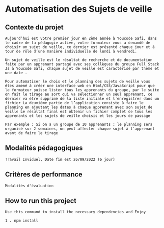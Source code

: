 # Automatisation des Sujets de veille

## Contexte du projet
```
Aujourd’hui est votre premier jour en 2ème année à Youcode Safi, dans le cadre de la pédagogie active, votre formateur vous a demandé de choisir un sujet de veille, ce dernier est présenté chaque jour et à tour de rôle d’une manière individuelle de lundi à vendredi.

Un sujet de veille est le résultat de recherche et de documentation faite par un apprenant partagé avec ses collègues du groupe Full Stack Js à Youcode Safi, chaque sujet de veille est caractérisé par thème et une date .

Pour automatiser le choix et le planning des sujets de veille vous êtes amené à créer une interface web en Html/CSS/JavaScript pour que le formateur puisse lister tous les apprenants du groupe, par le suite on fait le tirage au sort qui va sélectionner un seul apprenant, ce dernier va être supprimé de la liste initiale et l’enregistrer dans un fichier La deuxième partie de l’application consiste à faire le planning en ajoutant les dates à chaque apprenant avec son sujet de veille Le résultat final est obtenir un fichier complet de tous les apprenants et les sujets de veille choisis et les jours de passage

Par exemple : Si on a un groupe de 10 apprenants : le planning sera organisé sur 2 semaines, on peut affecter chaque sujet à l’apprenant avant de faire le tirage

```
## Modalités pédagogiques
```
Travail Inviduel, Date fin est 26/09/2022 (6 jour)
```
## Critères de performance 
```
Modalités d'évaluation
```
## How to run this project
```
Use this command to install the necessary dependencies and Enjoy 

1 . npm install
```
<!-- ## Simulation -->

<!-- ![Animation](https://user-images.githubusercontent.com/77664568/143249113-4a2dac64-5932-40a8-ac2b-12c896f69f51.gif) -->

